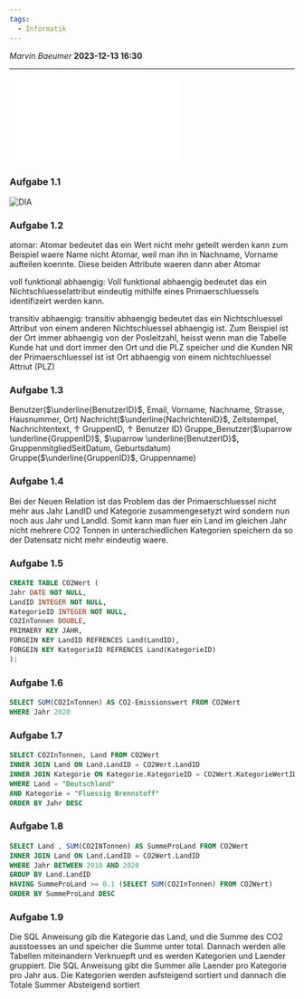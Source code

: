 ```yaml
---
tags:
  - Informatik
---
```

*Marvin Baeumer* **2023-12-13 16:30**

---
![PDF](PDF/Informatik/3%20Abiturpruefung%202021.pdf)
### Aufgabe 1.1
![DIA](Frage.png)
### Aufgabe 1.2
atomar: Atomar bedeutet das ein Wert nicht mehr geteilt werden kann zum Beispiel waere Name nicht Atomar, weil man ihn in Nachname, Vorname aufteilen koennte. Diese beiden Attribute waeren dann aber Atomar

voll funktional abhaengig: Voll funktional abhaengig bedeutet das ein Nichtschluesselattribut eindeutig mithilfe eines Primaerschluessels identifizeirt werden kann.

transitiv abhaengig: transitiv abhaengig bedeutet das ein Nichtschluessel Attribut von einem anderen Nichtschluessel abhaengig ist. Zum Beispiel ist der Ort immer abhaengig von der Posleitzahl, heisst wenn man die Tabelle Kunde hat und dort immer den Ort und die PLZ speicher und die Kunden NR der Primaerschluessel ist ist Ort abhaengig von einem nichtschluessel Attriut (PLZ)
### Aufgabe 1.3
Benutzer($\underline{BenutzerID}$, Email, Vorname, Nachname, Strasse, Hausnummer, Ort)
Nachricht($\underline{NachrichtenID}$, Zeitstempel, Nachrichtentext, $\uparrow$ GruppenID, $\uparrow$  Benutzer ID)
Gruppe_Benutzer($\uparrow \underline{GruppenID}$, $\uparrow \underline{BenutzerID}$, GruppenmitgliedSeitDatum, Geburtsdatum)
Gruppe($\underline{GruppenID}$, Gruppenname)
### Aufgabe 1.4
Bei der Neuen Relation ist das Problem das der Primaerschluessel nicht mehr aus Jahr LandID und Kategorie zusammengesetyzt wird sondern nun noch aus Jahr und LandId. Somit kann man fuer ein Land im gleichen Jahr nicht mehrere CO2 Tonnen in unterschiedlichen Kategorien speichern da so der Datensatz nicht mehr eindeutig waere.
### Aufgabe 1.5
```SQL
CREATE TABLE CO2Wert (
Jahr DATE NOT NULL,
LandID INTEGER NOT NULL,
KategorieID INTEGER NOT NULL,
CO2InTonnen DOUBLE,
PRIMAERY KEY JAHR, 
FORGEIN KEY LandID REFRENCES Land(LandID),
FORGEIN KEY KategorieID REFRENCES Land(KategorieID)
): 
```
### Aufgabe 1.6
```SQL
SELECT SUM(CO2InTonnen) AS CO2-Emissionswert FROM CO2Wert
WHERE Jahr 2020
```
### Aufgabe 1.7
```SQL
SELECT CO2InTonnen, Land FROM CO2Wert 
INNER JOIN Land ON Land.LandID = CO2Wert.LandID
INNER JOIN Kategorie ON Kategorie.KategorieID = CO2Wert.KategorieWertID
WHERE Land = "Deutschland"
AND Kategorie = "Fluessig Brennstoff"
ORDER BY Jahr DESC
```
### Aufgabe 1.8
```SQL
SELECT Land , SUM(CO2INTonnen) AS SummeProLand FROM CO2Wert 
INNER JOIN Land ON Land.LandID = CO2Wert.LandID
WHERE Jahr BETWEEN 2010 AND 2020
GROUP BY Land.LandID
HAVING SummeProLand >= 0.1 (SELECT SUM(CO2InTonnen) FROM CO2Wert)
ORDER BY SummeProLand DESC
```
### Aufgabe 1.9
Die SQL Anweisung gib die Kategorie das Land, und die Summe des CO2 ausstoesses an und speicher die Summe unter total. Dannach werden alle Tabellen miteinandern Verknuepft und es werden Kategorien und Laender gruppiert. Die SQL Anweisung gibt die Summer alle Laender pro Kategorie pro Jahr aus. Die Kategorien werden aufsteigend sortiert und dannach die Totale Summer Absteigend sortiert

